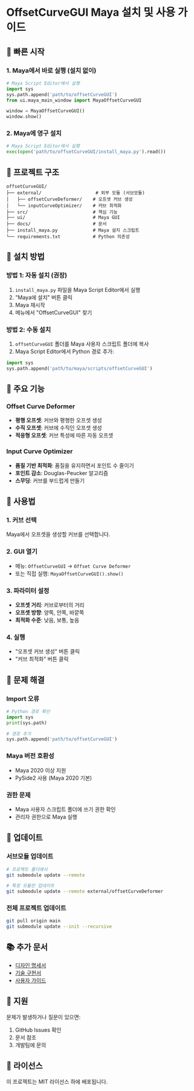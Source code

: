 # OffsetCurveGUI Maya 설치 및 사용 가이드

## 🚀 빠른 시작

### 1. Maya에서 바로 실행 (설치 없이)
```python
# Maya Script Editor에서 실행
import sys
sys.path.append('path/to/offsetCurveGUI')
from ui.maya_main_window import MayaOffsetCurveGUI

window = MayaOffsetCurveGUI()
window.show()
```

### 2. Maya에 영구 설치
```python
# Maya Script Editor에서 실행
exec(open('path/to/offsetCurveGUI/install_maya.py').read())
```

## 📁 프로젝트 구조

```
offsetCurveGUI/
├── external/                    # 외부 모듈 (서브모듈)
│   ├── offsetCurveDeformer/    # 오프셋 커브 생성
│   └── inputCurveOptimizer/    # 커브 최적화
├── src/                        # 핵심 기능
├── ui/                         # Maya GUI
├── docs/                       # 문서
├── install_maya.py             # Maya 설치 스크립트
└── requirements.txt            # Python 의존성
```

## 🔧 설치 방법

### 방법 1: 자동 설치 (권장)
1. `install_maya.py` 파일을 Maya Script Editor에서 실행
2. "Maya에 설치" 버튼 클릭
3. Maya 재시작
4. 메뉴에서 "OffsetCurveGUI" 찾기

### 방법 2: 수동 설치
1. `offsetCurveGUI` 폴더를 Maya 사용자 스크립트 폴더에 복사
2. Maya Script Editor에서 Python 경로 추가:
```python
import sys
sys.path.append('path/to/maya/scripts/offsetCurveGUI')
```

## 🎯 주요 기능

### Offset Curve Deformer
- **평행 오프셋**: 커브와 평행한 오프셋 생성
- **수직 오프셋**: 커브에 수직인 오프셋 생성
- **적응형 오프셋**: 커브 특성에 따른 자동 오프셋

### Input Curve Optimizer
- **품질 기반 최적화**: 품질을 유지하면서 포인트 수 줄이기
- **포인트 감소**: Douglas-Peucker 알고리즘
- **스무딩**: 커브를 부드럽게 만들기

## 📖 사용법

### 1. 커브 선택
Maya에서 오프셋을 생성할 커브를 선택합니다.

### 2. GUI 열기
- 메뉴: `OffsetCurveGUI` → `Offset Curve Deformer`
- 또는 직접 실행: `MayaOffsetCurveGUI().show()`

### 3. 파라미터 설정
- **오프셋 거리**: 커브로부터의 거리
- **오프셋 방향**: 양쪽, 안쪽, 바깥쪽
- **최적화 수준**: 낮음, 보통, 높음

### 4. 실행
- "오프셋 커브 생성" 버튼 클릭
- "커브 최적화" 버튼 클릭

## 🐛 문제 해결

### Import 오류
```python
# Python 경로 확인
import sys
print(sys.path)

# 경로 추가
sys.path.append('path/to/offsetCurveGUI')
```

### Maya 버전 호환성
- Maya 2020 이상 지원
- PySide2 사용 (Maya 2020 기본)

### 권한 문제
- Maya 사용자 스크립트 폴더에 쓰기 권한 확인
- 관리자 권한으로 Maya 실행

## 🔄 업데이트

### 서브모듈 업데이트
```bash
# 프로젝트 폴더에서
git submodule update --remote

# 특정 모듈만 업데이트
git submodule update --remote external/offsetCurveDeformer
```

### 전체 프로젝트 업데이트
```bash
git pull origin main
git submodule update --init --recursive
```

## 📚 추가 문서

- [디자인 명세서](docs/DESIGN_SPECIFICATION.md)
- [기술 구현서](docs/TECHNICAL_IMPLEMENTATION.md)
- [사용자 가이드](docs/USER_GUIDE.md)

## 🤝 지원

문제가 발생하거나 질문이 있으면:
1. GitHub Issues 확인
2. 문서 참조
3. 개발팀에 문의

## 📝 라이선스

이 프로젝트는 MIT 라이선스 하에 배포됩니다.
